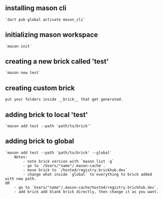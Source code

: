 ## installing mason cli
    `dart pub global activate mason_cli`
## initializing mason workspace
    `mason init`
## creating a new brick called 'test'
    `mason new test`
## creating custom brick
    put your folders inside __brick__ that get generated.
## adding brick to local 'test'
    `mason add test --path 'path/to/brick'`
## adding brick to global
    `mason add test --path 'path/to/brick' --global`
        Notes:
            - note brick version with `mason list -g`
            - go to `/Users/"name"/.mason-cache`.
            - move brick to `/hosted/registry.brickhub.dev`
            - change what inside `global` to everything to brick added with new path.
    OR
        - go to `Users/"name"/.mason-cache/hosted/registry.brickhub.dev`.
        - add brick add blank brick directly, then change it as you want.
